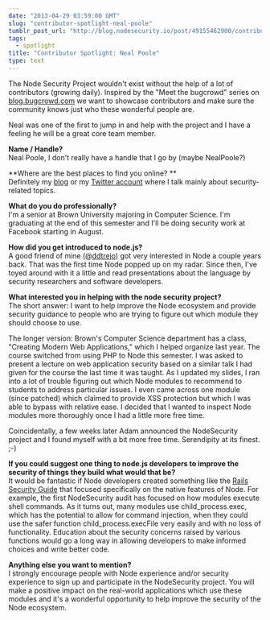 ```yaml
---
date: "2013-04-29 03:59:00 GMT"
slug: "contributor-spotlight-neal-poole"
tumblr_post_url: "http://blog.nodesecurity.io/post/49155462900/contributor-spotlight-neal-poole"
tags: 
  - spotlight
title: "Contributor Spotlight: Neal Poole"
type: text
---
```

The Node Security Project wouldn't exist without the help of a lot of contributors (growing daily). Inspired by the "Meet the bugcrowd" series on [blog.bugcrowd.com](http://blog.bugcrowd.com/) we want to showcase contributors and make sure the community knows just who these wonderful people are.

Neal was one of the first to jump in and help with the project and I have a feeling he will be a great core team member.

**Name / Handle?**  
Neal Poole, I don't really have a handle that I go by (maybe NealPoole?)  
  
**Where are the best places to find you online? **  
Definitely my [blog](https://nealpoole.com/blog/) or my [Twitter account](https://twitter.com/NealPoole) where I talk mainly about security-related topics.  
  
**What do you do professionally?**  
I'm a senior at Brown University majoring in Computer Science. I'm graduating at the end of this semester and I'll be doing security work at Facebook starting in August.  
  
**How did you get introduced to node.js?**  
A good friend of mine (@[ddtrejo](https://twitter.com/ddtrejo)) got very interested in Node a couple years back. That was the first time Node popped up on my radar. Since then, I've toyed around with it a little and read presentations about the language by security researchers and software developers.  
  
**What interested you in helping with the node security project?**  
The short answer: I want to help improve the Node ecosystem and provide security guidance to people who are trying to figure out which module they should choose to use.  
  
The longer version: Brown's Computer Science department has a class, "Creating Modern Web Applications," which I helped organize last year. The course switched from using PHP to Node this semester. I was asked to present a lecture on web application security based on a similar talk I had given for the course the last time it was taught. As I updated my slides, I ran into a lot of trouble figuring out which Node modules to recommend to students to address particular issues. I even came across one module (since patched) which claimed to provide XSS protection but which I was able to bypass with relative ease. I decided that I wanted to inspect Node modules more thoroughly once I had a little more free time.  
  
Coincidentally, a few weeks later Adam announced the NodeSecurity project and I found myself with a bit more free time. Serendipity at its finest. ;-)  
  
**If you could suggest one thing to node.js developers to improve the security of things they build what would that be?**  
It would be fantastic if Node developers created something like the [Rails Security Guide](http://guides.rubyonrails.org/security.html) that focused specifically on the native features of Node. For example, the first NodeSecurity audit has focused on how modules execute shell commands. As it turns out, many modules use child\_process.exec, which has the potential to allow for command injection, when they could use the safer function child\_process.execFile very easily and with no loss of functionality. Education about the security concerns raised by various functions would go a long way in allowing developers to make informed choices and write better code.  
  
**Anything else you want to mention?**  
I strongly encourage people with Node experience and/or security experience to sign up and participate in the NodeSecurity project. You will make a positive impact on the real-world applications which use these modules and it's a wonderful opportunity to help improve the security of the Node ecosystem.